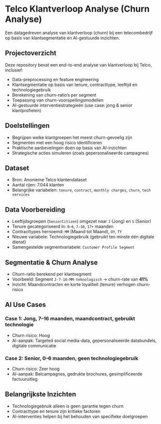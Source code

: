 # Telco Klantverloop Analyse (Churn Analyse)

Een datagedreven analyse van klantverloop (churn) bij een telecombedrijf op basis van klantsegmentatie en AI-gestuurde inzichten.

##  Projectoverzicht

Deze repository bevat een end-to-end analyse van klantverloop bij Telco, inclusief:

- Data-preprocessing en feature engineering
- Klantsegmentatie op basis van tenure, contracttype, leeftijd en technologiegebruik
- Berekening van churn-ratio’s per segment
- Toepassing van churn-voorspellingsmodellen
- AI-gestuurde interventiestrategieën (use case: jong & senior klantprofielen)

##  Doelstellingen

- Begrijpen welke klantgroepen het meest churn-gevoelig zijn
- Segmenten met een hoog risico identificeren
- Praktische aanbevelingen doen op basis van AI-inzichten
- Strategische acties simuleren (zoals gepersonaliseerde campagnes)

##  Dataset

- Bron: Anonieme Telco klantendataset
- Aantal rijen: 7.044 klanten
- Belangrijke variabelen: `tenure`, `contract`, `monthly charges`, `churn`, `tech services`

##  Data Voorbereiding

- Leeftijdsgroepen (`SeniorCitizen`) omgezet naar `J` (Jong) en `S` (Senior)
- Tenure gecategoriseerd in: `0–6`, `7–16`, `17+` maanden
- Contracttypes hernoemd: `MM` (Maand tot Maand), `OY`, `TY`
- Nieuwe variabele: Technologiegebruik (gebruikt ten minste één digitale dienst)
- Samengestelde segmentvariabele: `Customer Profile Segment`

##  Segmentatie & Churn Analyse

- Churn-ratio berekend per klantsegment
- Voorbeeld: Segment `J-7-16-MM-teknologisch` → churn-rate van **41%**
- Inzicht: Maandcontracten en korte loyaliteit (tenure) verhogen churn-risico

##  AI Use Cases

### Case 1: Jong, 7–16 maanden, maandcontract, gebruikt technologie
- Churn risico: Hoog
- AI-aanpak: Targeted social media-data, gepersonaliseerde databundels, digitale communicatie

### Case 2: Senior, 0–6 maanden, geen technologiegebruik
- Churn risico: Zeer hoog
- AI-aanpak: Belcampagnes, gedrukte brochures, gesimplificeerde factuuruitleg


##  Belangrijkste Inzichten

- Technologiegebruik alleen is geen garantie tegen churn
- Contracttype en tenure zijn kritieke factoren
- AI-interventies helpen bij het behouden van specifieke doelgroepen

